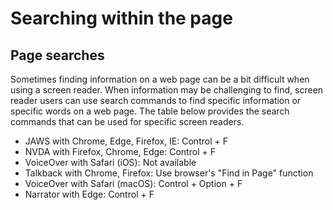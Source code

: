 # Searching within the page

## Page searches

Sometimes finding information on a web page can be a bit difficult when using a screen reader. When information may be challenging to find, screen reader users can use search commands to find specific information or specific words on a web page. The table below provides the search commands that can be used for specific screen readers.

- JAWS with Chrome, Edge, Firefox, IE: Control + F
- NVDA with Firefox, Chrome, Edge: Control + F
- VoiceOver with Safari (iOS): Not available
- Talkback with Chrome, Firefox: Use browser's "Find in Page" function
- VoiceOver with Safari (macOS): Control + Option + F
- Narrator with Edge: Control + F
